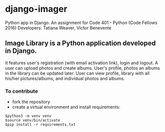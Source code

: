 # django-imager
Python app in Django.  An assignment for Code 401 - Python (Code Fellows 2016)
Developers: Tatiana Weaver, Victor Benevente

## Image Library is a Python application developed in Django.
It features user's registration (with email activation link), login and logout.
A user can upload photos and create albums. User's profile, photos an albums in the library can be updated later. User can view profile, library with all his/her pictures/albums, and individual photos and albums.

### To contribute
* fork the repository
* create a virtual environment and install requirements:
```
$python3 -m venv venv
$source venv/bin/activate
$pip install -r requirements.txt
```
